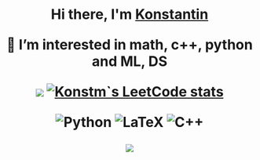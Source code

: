 <h1 align="center">Hi there, I'm <a href="https://https://github.com/konstm1111" target="_blank">Konstantin</a> 
  
 👀 I’m interested in math, c++, python and ML, DS

![](https://github-profile-summary-cards.vercel.app/api/cards/most-commit-language?username=konstm1111&theme=solarized_dark)      [![Konstm`s LeetCode stats](https://leetcode-stats-six.vercel.app/api?username=Konstm)](https://github.com/Konstm/leetcode-stats)


![Python](https://img.shields.io/badge/python-3670A0?style=for-the-badge&logo=python&logoColor=ffdd54)
![LaTeX](https://img.shields.io/badge/latex-%23008080.svg?style=for-the-badge&logo=latex&logoColor=white)
![C++](https://img.shields.io/badge/c++-%2300599C.svg?style=for-the-badge&logo=c%2B%2B&logoColor=white)  

![](https://komarev.com/ghpvc/?username=konstm1111)
